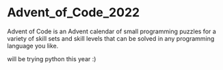 # Advent_of_Code_2022
Advent of Code is an Advent calendar of small programming puzzles for a variety of skill sets and skill levels that can be solved in any programming language you like.

will be trying python this year :)
